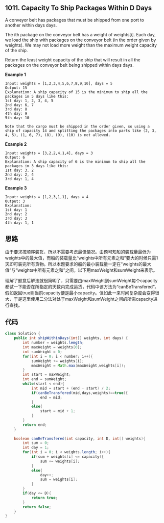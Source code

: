 ## 1011. Capacity To Ship Packages Within D Days
A conveyor belt has packages that must be shipped from one port to another within days days.

The ith package on the conveyor belt has a weight of weights[i]. Each day, we load the ship with packages on the conveyor belt (in the order given by weights). We may not load more weight than the maximum weight capacity of the ship.

Return the least weight capacity of the ship that will result in all the packages on the conveyor belt being shipped within days days.

**Example 1**

```
Input: weights = [1,2,3,4,5,6,7,8,9,10], days = 5
Output: 15
Explanation: A ship capacity of 15 is the minimum to ship all the packages in 5 days like this:
1st day: 1, 2, 3, 4, 5
2nd day: 6, 7
3rd day: 8
4th day: 9
5th day: 10

Note that the cargo must be shipped in the order given, so using a ship of capacity 14 and splitting the packages into parts like (2, 3, 4, 5), (1, 6, 7), (8), (9), (10) is not allowed.
```
**Example 2**

```
Input: weights = [3,2,2,4,1,4], days = 3
Output: 6
Explanation: A ship capacity of 6 is the minimum to ship all the packages in 3 days like this:
1st day: 3, 2
2nd day: 2, 4
3rd day: 1, 4
```

**Example 3**

```
Input: weights = [1,2,3,1,1], days = 4
Output: 3
Explanation:
1st day: 1
2nd day: 2
3rd day: 3
4th day: 1, 1
```


## 思路
由于要求按顺序装货，所以不需要考虑最佳情况。由题可知船的装载量最低为weights中的最大值，而船的装载量比“weights中所有元素之和”要大的时候只需1天即可装完所有货物。所以本题要求的船的最小装载量一定在“weights的最大值”与“weights中所有元素之和”之间。以下用maxWeight和sumWeight来表示。

理解了题意后解法就很简明了，只需要由maxWeight到sumWeight每个capacity都试一下能否在所指定的天数内完成运货，代码中该方法为“canBeTransfered”。假如返回true则当前capacity便是最小capacity。但如此一来时间复杂度会变得很大，于是这里使用二分法对处于maxWeight和sumWeight之间的所需capacity进行查找。

## 代码
```java
class Solution {
    public int shipWithinDays(int[] weights, int days) {
        int number = weights.length;
        int maxWeight = weights[0];
        int sumWeight = 0;
        for(int i = 0; i < number; i++){
            sumWeight += weights[i];
            maxWeight = Math.max(maxWeight,weights[i]);
        }
        int start = maxWeight;
        int end = sumWeight;
        while(start < end){
            int mid = start + (end - start) / 2;
            if(canBeTransfered(mid,days,weights)==true){
                end = mid;
            }
            else{
                start = mid + 1;
            }
        }
        return end;
    }
    
    boolean canBeTransfered(int capacity, int D, int[] weights){
        int sum = 0;
        int day = 1;
        for(int i = 0; i < weights.length; i++){
            if(sum + weights[i] <= capacity){
                sum += weights[i];
            }
            else{
                day++;
                sum = weights[i];
            }
        }
        if(day <= D){
            return true;
        }
        return false;
    }
}
```

